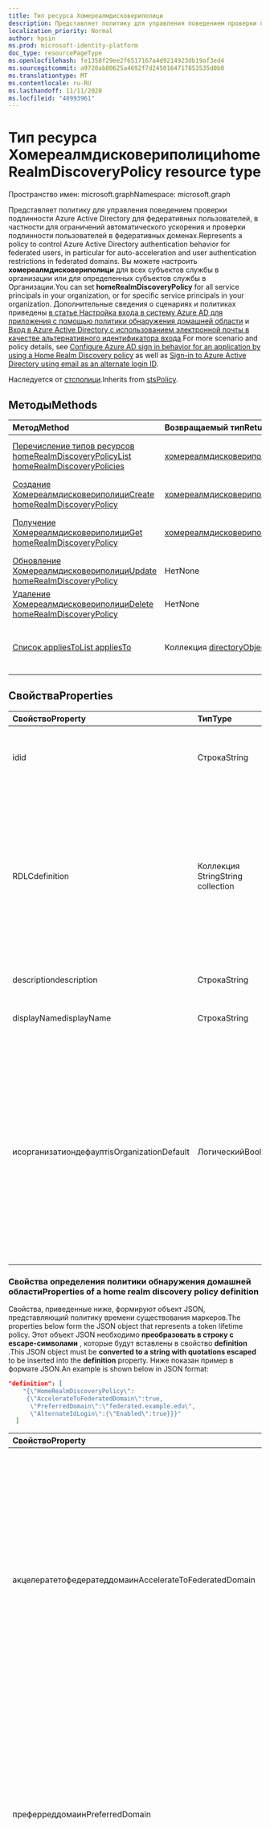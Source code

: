 ```yaml
---
title: Тип ресурса Хомереалмдисковериполици
description: Представляет политику для управления поведением проверки подлинности Azure Active Directory для федеративных пользователей.
localization_priority: Normal
author: hpsin
ms.prod: microsoft-identity-platform
doc_type: resourcePageType
ms.openlocfilehash: fe1358f29ee2f6517167a4d9214923db19af3ed4
ms.sourcegitcommit: a9720ab80625a4692f7d2450164717853535d0b0
ms.translationtype: MT
ms.contentlocale: ru-RU
ms.lasthandoff: 11/11/2020
ms.locfileid: "48993961"
---
```

# <a name="homerealmdiscoverypolicy-resource-type"></a><span data-ttu-id="82ca6-103">Тип ресурса Хомереалмдисковериполици</span><span class="sxs-lookup"><span data-stu-id="82ca6-103">homeRealmDiscoveryPolicy resource type</span></span>

<span data-ttu-id="82ca6-104">Пространство имен: microsoft.graph</span><span class="sxs-lookup"><span data-stu-id="82ca6-104">Namespace: microsoft.graph</span></span>

<span data-ttu-id="82ca6-105">Представляет политику для управления поведением проверки подлинности Azure Active Directory для федеративных пользователей, в частности для ограничений автоматического ускорения и проверки подлинности пользователей в федеративных доменах.</span><span class="sxs-lookup"><span data-stu-id="82ca6-105">Represents a policy to control Azure Active Directory authentication behavior for federated users, in particular for auto-acceleration and user authentication restrictions in federated domains.</span></span> <span data-ttu-id="82ca6-106">Вы можете настроить **хомереалмдисковериполици** для всех субъектов службы в организации или для определенных субъектов службы в Организации.</span><span class="sxs-lookup"><span data-stu-id="82ca6-106">You can set **homeRealmDiscoveryPolicy** for all service principals in your organization, or for specific service principals in your organization.</span></span> <span data-ttu-id="82ca6-107">Дополнительные сведения о сценариях и политиках приведены [в статье Настройка входа в систему Azure AD для приложения с помощью политики обнаружения домашней области](/azure/active-directory/manage-apps/configure-authentication-for-federated-users-portal) и [Вход в Azure Active Directory с использованием электронной почты в качестве альтернативного идентификатора входа](/azure/active-directory/authentication/howto-authentication-use-email-signin).</span><span class="sxs-lookup"><span data-stu-id="82ca6-107">For more scenario and policy details, see [Configure Azure AD sign in behavior for an application by using a Home Realm Discovery policy](/azure/active-directory/manage-apps/configure-authentication-for-federated-users-portal) as well as [Sign-in to Azure Active Directory using email as an alternate login ID](/azure/active-directory/authentication/howto-authentication-use-email-signin).</span></span>

<span data-ttu-id="82ca6-108">Наследуется от [стсполици](stsPolicy.md).</span><span class="sxs-lookup"><span data-stu-id="82ca6-108">Inherits from [stsPolicy](stsPolicy.md).</span></span>

## <a name="methods"></a><span data-ttu-id="82ca6-109">Методы</span><span class="sxs-lookup"><span data-stu-id="82ca6-109">Methods</span></span>

| <span data-ttu-id="82ca6-110">Метод</span><span class="sxs-lookup"><span data-stu-id="82ca6-110">Method</span></span>       | <span data-ttu-id="82ca6-111">Возвращаемый тип</span><span class="sxs-lookup"><span data-stu-id="82ca6-111">Return Type</span></span> | <span data-ttu-id="82ca6-112">Описание</span><span class="sxs-lookup"><span data-stu-id="82ca6-112">Description</span></span> |
|:-------------|:------------|:------------|
| [<span data-ttu-id="82ca6-113">Перечисление типов ресурсов homeRealmDiscoveryPolicy</span><span class="sxs-lookup"><span data-stu-id="82ca6-113">List homeRealmDiscoveryPolicies</span></span>](../api/homerealmdiscoverypolicy-list.md) | [<span data-ttu-id="82ca6-114">хомереалмдисковериполици</span><span class="sxs-lookup"><span data-stu-id="82ca6-114">homeRealmDiscoveryPolicy</span></span>](homerealmdiscoverypolicy.md) | <span data-ttu-id="82ca6-115">Чтение свойств и связей объектов ХомереалмдисковериполиЦиес.</span><span class="sxs-lookup"><span data-stu-id="82ca6-115">Read properties and relationships of homeRealmDiscoveryPolicies objects.</span></span> |
| [<span data-ttu-id="82ca6-116">Создание Хомереалмдисковериполици</span><span class="sxs-lookup"><span data-stu-id="82ca6-116">Create homeRealmDiscoveryPolicy</span></span>](../api/homerealmdiscoverypolicy-post-homerealmdiscoverypolicies.md) | [<span data-ttu-id="82ca6-117">хомереалмдисковериполици</span><span class="sxs-lookup"><span data-stu-id="82ca6-117">homeRealmDiscoveryPolicy</span></span>](homerealmdiscoverypolicy.md) | <span data-ttu-id="82ca6-118">Создание объекта Хомереалмдисковериполици.</span><span class="sxs-lookup"><span data-stu-id="82ca6-118">Create a homeRealmDiscoveryPolicy object.</span></span> |
| [<span data-ttu-id="82ca6-119">Получение Хомереалмдисковериполици</span><span class="sxs-lookup"><span data-stu-id="82ca6-119">Get homeRealmDiscoveryPolicy</span></span>](../api/homerealmdiscoverypolicy-get.md) | [<span data-ttu-id="82ca6-120">хомереалмдисковериполици</span><span class="sxs-lookup"><span data-stu-id="82ca6-120">homeRealmDiscoveryPolicy</span></span>](homerealmdiscoverypolicy.md) | <span data-ttu-id="82ca6-121">Чтение свойств и связей объекта Хомереалмдисковериполици.</span><span class="sxs-lookup"><span data-stu-id="82ca6-121">Read properties and relationships of a homeRealmDiscoveryPolicy object.</span></span> |
| [<span data-ttu-id="82ca6-122">Обновление Хомереалмдисковериполици</span><span class="sxs-lookup"><span data-stu-id="82ca6-122">Update homeRealmDiscoveryPolicy</span></span>](../api/homerealmdiscoverypolicy-update.md) | <span data-ttu-id="82ca6-123">Нет</span><span class="sxs-lookup"><span data-stu-id="82ca6-123">None</span></span> | <span data-ttu-id="82ca6-124">Обновление объекта Хомереалмдисковериполици.</span><span class="sxs-lookup"><span data-stu-id="82ca6-124">Update a homeRealmDiscoveryPolicy object.</span></span> |
| [<span data-ttu-id="82ca6-125">Удаление Хомереалмдисковериполици</span><span class="sxs-lookup"><span data-stu-id="82ca6-125">Delete homeRealmDiscoveryPolicy</span></span>](../api/homerealmdiscoverypolicy-delete.md) | <span data-ttu-id="82ca6-126">Нет</span><span class="sxs-lookup"><span data-stu-id="82ca6-126">None</span></span> | <span data-ttu-id="82ca6-127">Удаление объекта Хомереалмдисковериполици.</span><span class="sxs-lookup"><span data-stu-id="82ca6-127">Delete a homeRealmDiscoveryPolicy object.</span></span> |
| [<span data-ttu-id="82ca6-128">Список appliesTo</span><span class="sxs-lookup"><span data-stu-id="82ca6-128">List appliesTo</span></span>](../api/homerealmdiscoverypolicy-list-appliesto.md) | <span data-ttu-id="82ca6-129">Коллекция [directoryObject](directoryobject.md)</span><span class="sxs-lookup"><span data-stu-id="82ca6-129">[directoryObject](directoryobject.md) collection</span></span> | <span data-ttu-id="82ca6-130">Получение списка Директорйобжектс, к которым применена эта политика.</span><span class="sxs-lookup"><span data-stu-id="82ca6-130">Get the list of directoryObjects that this policy has been applied to.</span></span> |

## <a name="properties"></a><span data-ttu-id="82ca6-131">Свойства</span><span class="sxs-lookup"><span data-stu-id="82ca6-131">Properties</span></span>

| <span data-ttu-id="82ca6-132">Свойство</span><span class="sxs-lookup"><span data-stu-id="82ca6-132">Property</span></span>     | <span data-ttu-id="82ca6-133">Тип</span><span class="sxs-lookup"><span data-stu-id="82ca6-133">Type</span></span>        | <span data-ttu-id="82ca6-134">Описание</span><span class="sxs-lookup"><span data-stu-id="82ca6-134">Description</span></span> |
|:-------------|:------------|:------------|
|<span data-ttu-id="82ca6-135">id</span><span class="sxs-lookup"><span data-stu-id="82ca6-135">id</span></span>|<span data-ttu-id="82ca6-136">Строка</span><span class="sxs-lookup"><span data-stu-id="82ca6-136">String</span></span>| <span data-ttu-id="82ca6-137">Уникальный идентификатор для этой политики.</span><span class="sxs-lookup"><span data-stu-id="82ca6-137">Unique identifier for this policy.</span></span> <span data-ttu-id="82ca6-138">Только для чтения.</span><span class="sxs-lookup"><span data-stu-id="82ca6-138">Read-only.</span></span>|
|<span data-ttu-id="82ca6-139">RDLC</span><span class="sxs-lookup"><span data-stu-id="82ca6-139">definition</span></span>|<span data-ttu-id="82ca6-140">Коллекция String</span><span class="sxs-lookup"><span data-stu-id="82ca6-140">String collection</span></span>| <span data-ttu-id="82ca6-141">Коллекция String, содержащая строку JSON, определяющую правила и параметры для этой политики.</span><span class="sxs-lookup"><span data-stu-id="82ca6-141">A string collection containing a JSON string that defines the rules and settings for this policy.</span></span> <span data-ttu-id="82ca6-142">Ниже приведены дополнительные сведения о схеме JSON для этого свойства.</span><span class="sxs-lookup"><span data-stu-id="82ca6-142">See below for more details about the JSON schema for this property.</span></span> <span data-ttu-id="82ca6-143">Обязательный.</span><span class="sxs-lookup"><span data-stu-id="82ca6-143">Required.</span></span>|
|<span data-ttu-id="82ca6-144">description</span><span class="sxs-lookup"><span data-stu-id="82ca6-144">description</span></span>|<span data-ttu-id="82ca6-145">Строка</span><span class="sxs-lookup"><span data-stu-id="82ca6-145">String</span></span>| <span data-ttu-id="82ca6-146">Описание для этой политики.</span><span class="sxs-lookup"><span data-stu-id="82ca6-146">Description for this policy.</span></span>|
|<span data-ttu-id="82ca6-147">displayName</span><span class="sxs-lookup"><span data-stu-id="82ca6-147">displayName</span></span>|<span data-ttu-id="82ca6-148">Строка</span><span class="sxs-lookup"><span data-stu-id="82ca6-148">String</span></span>| <span data-ttu-id="82ca6-149">Отображаемое имя для этой политики.</span><span class="sxs-lookup"><span data-stu-id="82ca6-149">Display name for this policy.</span></span> <span data-ttu-id="82ca6-150">Обязательный.</span><span class="sxs-lookup"><span data-stu-id="82ca6-150">Required.</span></span>|
|<span data-ttu-id="82ca6-151">исорганизатиондефаулт</span><span class="sxs-lookup"><span data-stu-id="82ca6-151">isOrganizationDefault</span></span>|<span data-ttu-id="82ca6-152">Логический</span><span class="sxs-lookup"><span data-stu-id="82ca6-152">Boolean</span></span>|<span data-ttu-id="82ca6-153">Если задано значение true, активируется эта политика.</span><span class="sxs-lookup"><span data-stu-id="82ca6-153">If set to true, activates this policy.</span></span> <span data-ttu-id="82ca6-154">Для одного и того же типа политики может быть задано несколько политик, но только одна из них может быть активирована в качестве организации по умолчанию.</span><span class="sxs-lookup"><span data-stu-id="82ca6-154">There can be many policies for the same policy type, but only one can be activated as the organization default.</span></span> <span data-ttu-id="82ca6-155">Необязательное значение по умолчанию — false.</span><span class="sxs-lookup"><span data-stu-id="82ca6-155">Optional, default value is false.</span></span>|


### <a name="properties-of-a-home-realm-discovery-policy-definition"></a><span data-ttu-id="82ca6-156">Свойства определения политики обнаружения домашней области</span><span class="sxs-lookup"><span data-stu-id="82ca6-156">Properties of a home realm discovery policy definition</span></span>
<span data-ttu-id="82ca6-157">Свойства, приведенные ниже, формируют объект JSON, представляющий политику времени существования маркеров.</span><span class="sxs-lookup"><span data-stu-id="82ca6-157">The properties below form the JSON object that represents a token lifetime policy.</span></span> <span data-ttu-id="82ca6-158">Этот объект JSON необходимо **преобразовать в строку с escape-символами** , которые будут вставлены в свойство **definition** .</span><span class="sxs-lookup"><span data-stu-id="82ca6-158">This JSON object must be **converted to a string with quotations escaped** to be inserted into the **definition** property.</span></span> <span data-ttu-id="82ca6-159">Ниже показан пример в формате JSON.</span><span class="sxs-lookup"><span data-stu-id="82ca6-159">An example is shown below in JSON format:</span></span>

<!-- {
  "blockType": "ignored"
}-->
``` json
"definition": [
    "{\"HomeRealmDiscoveryPolicy\":
     {\"AccelerateToFederatedDomain\":true,
      \"PreferredDomain\":\"federated.example.edu\",
      \"AlternateIdLogin\":{\"Enabled\":true}}}"
  ]
```

| <span data-ttu-id="82ca6-160">Свойство</span><span class="sxs-lookup"><span data-stu-id="82ca6-160">Property</span></span>     | <span data-ttu-id="82ca6-161">Тип</span><span class="sxs-lookup"><span data-stu-id="82ca6-161">Type</span></span>   |<span data-ttu-id="82ca6-162">Описание</span><span class="sxs-lookup"><span data-stu-id="82ca6-162">Description</span></span>| 
|:---------------|:--------|:----------|
|<span data-ttu-id="82ca6-163">акцелератетофедератеддомаин</span><span class="sxs-lookup"><span data-stu-id="82ca6-163">AccelerateToFederatedDomain</span></span>|<span data-ttu-id="82ca6-164">Логический</span><span class="sxs-lookup"><span data-stu-id="82ca6-164">Boolean</span></span>| <span data-ttu-id="82ca6-165">Задано значение `true` для автоускорения (обход поиска домашних областей).</span><span class="sxs-lookup"><span data-stu-id="82ca6-165">Set to `true` for auto-acceleration (bypass home realm discovery).</span></span> <span data-ttu-id="82ca6-166">Если `true` в клиенте есть только один проверенный и федеративный домен, то пользователи будут передаваться непосредственно поставщику федеративного удостоверения (например, ADFS) для входа.</span><span class="sxs-lookup"><span data-stu-id="82ca6-166">If `true` and there is only one verified and federated domain in the tenant, then users will be taken straight to the federated identity provider (such as ADFS) for sign in.</span></span> <span data-ttu-id="82ca6-167">Если `true` в клиенте имеется несколько проверенных доменов, необходимо указать **преферреддомаин** .</span><span class="sxs-lookup"><span data-stu-id="82ca6-167">If `true` and there is more than one verified domain in the tenant, **PreferredDomain** must be specified.</span></span> <span data-ttu-id="82ca6-168">Необязательный атрибут.</span><span class="sxs-lookup"><span data-stu-id="82ca6-168">Optional.</span></span>|
|<span data-ttu-id="82ca6-169">преферреддомаин</span><span class="sxs-lookup"><span data-stu-id="82ca6-169">PreferredDomain</span></span>|<span data-ttu-id="82ca6-170">Строка</span><span class="sxs-lookup"><span data-stu-id="82ca6-170">String</span></span>| <span data-ttu-id="82ca6-171">Указывает домен для ускорения входа в систему.</span><span class="sxs-lookup"><span data-stu-id="82ca6-171">Specifies a domain to accelerate sign-in to.</span></span> <span data-ttu-id="82ca6-172">Его можно опустить, если у клиента только один федеративный домен.</span><span class="sxs-lookup"><span data-stu-id="82ca6-172">It can be omitted if the tenant has only one federated domain.</span></span> <span data-ttu-id="82ca6-173">Если он не указан и существует несколько проверенных федеративных доменов, эта политика не оказывает никакого действия.</span><span class="sxs-lookup"><span data-stu-id="82ca6-173">If it is omitted, and there is more than one verified federated domain, this policy has no effect.</span></span> <span data-ttu-id="82ca6-174">Обязательный, если **акцелератетофедератеддомаин** — `true` .</span><span class="sxs-lookup"><span data-stu-id="82ca6-174">Required if **AccelerateToFederatedDomain** is `true`.</span></span>|
|<span data-ttu-id="82ca6-175">алловклаудпассвордвалидатион</span><span class="sxs-lookup"><span data-stu-id="82ca6-175">AllowCloudPasswordValidation</span></span>|<span data-ttu-id="82ca6-176">Логический</span><span class="sxs-lookup"><span data-stu-id="82ca6-176">Boolean</span></span>| <span data-ttu-id="82ca6-177">Чтобы `true` разрешить приложению выполнять проверку подлинности федеративного пользователя, указав учетные данные имени пользователя и пароля непосредственно в конечной точке маркера Azure Active Directory.</span><span class="sxs-lookup"><span data-stu-id="82ca6-177">Set to `true` to allow an application to authenticate a federated user by presenting username/password credentials directly to the Azure Active Directory token endpoint.</span></span> <span data-ttu-id="82ca6-178">Работает, только если включена синхронизация хэша паролей.</span><span class="sxs-lookup"><span data-stu-id="82ca6-178">Only works if Password Hash Sync is enabled.</span></span> <span data-ttu-id="82ca6-179">Необязательный атрибут.</span><span class="sxs-lookup"><span data-stu-id="82ca6-179">Optional.</span></span>|
|<span data-ttu-id="82ca6-180">алтернатеидлогин</span><span class="sxs-lookup"><span data-stu-id="82ca6-180">AlternateIdLogin</span></span>| <span data-ttu-id="82ca6-181">Json</span><span class="sxs-lookup"><span data-stu-id="82ca6-181">Json</span></span> |<span data-ttu-id="82ca6-182">Задайте значение {"Enabled": true}, чтобы разрешить вход Azure AD с использованием электронной почты в качестве [альтернативного идентификатора входа](/azure/active-directory/authentication/howto-authentication-use-email-signin).</span><span class="sxs-lookup"><span data-stu-id="82ca6-182">Set to {"Enabled": true} to allow Azure AD sign-in using email as [an alternate login ID](/azure/active-directory/authentication/howto-authentication-use-email-signin).</span></span> <span data-ttu-id="82ca6-183">Работает, только если для **исорганизатиондефаулт** задано значение `true` .</span><span class="sxs-lookup"><span data-stu-id="82ca6-183">Only works when **IsOrganizationDefault** is set to `true`.</span></span> <span data-ttu-id="82ca6-184">Необязательный атрибут.</span><span class="sxs-lookup"><span data-stu-id="82ca6-184">Optional.</span></span>|

## <a name="relationships"></a><span data-ttu-id="82ca6-185">Связи</span><span class="sxs-lookup"><span data-stu-id="82ca6-185">Relationships</span></span>

| <span data-ttu-id="82ca6-186">Связь</span><span class="sxs-lookup"><span data-stu-id="82ca6-186">Relationship</span></span> | <span data-ttu-id="82ca6-187">Тип</span><span class="sxs-lookup"><span data-stu-id="82ca6-187">Type</span></span>        | <span data-ttu-id="82ca6-188">Описание</span><span class="sxs-lookup"><span data-stu-id="82ca6-188">Description</span></span> |
|:-------------|:------------|:------------|
|<span data-ttu-id="82ca6-189">Тег</span><span class="sxs-lookup"><span data-stu-id="82ca6-189">appliesTo</span></span>|<span data-ttu-id="82ca6-190">Коллекция [directoryObject](directoryobject.md)</span><span class="sxs-lookup"><span data-stu-id="82ca6-190">[directoryObject](directoryobject.md) collection</span></span>| <span data-ttu-id="82ca6-191">Коллекция [directoryObject](directoryObject.md) , к которой применена эта политика.</span><span class="sxs-lookup"><span data-stu-id="82ca6-191">The [directoryObject](directoryObject.md) collection that this policy has been applied to.</span></span> <span data-ttu-id="82ca6-192">Только для чтения.</span><span class="sxs-lookup"><span data-stu-id="82ca6-192">Read-only.</span></span>|

## <a name="json-representation"></a><span data-ttu-id="82ca6-193">Представление JSON</span><span class="sxs-lookup"><span data-stu-id="82ca6-193">JSON representation</span></span>

<span data-ttu-id="82ca6-194">Ниже указано представление ресурса в формате JSON.</span><span class="sxs-lookup"><span data-stu-id="82ca6-194">The following is a JSON representation of the resource.</span></span>

<!-- {
  "blockType": "resource",
  "optionalProperties": [

  ],
  "@odata.type": "microsoft.graph.homeRealmDiscoveryPolicy",
  "baseType": "",
  "keyProperty": "id"
}-->

```json
{
  "definition": ["String"],
  "description": "String",
  "displayName": "String",
  "id": "String (identifier)",
  "isOrganizationDefault": true
}
```

<!-- uuid: 16cd6b66-4b1a-43a1-adaf-3a886856ed98
2019-02-04 14:57:30 UTC -->
<!-- {
  "type": "#page.annotation",
  "description": "homeRealmDiscoveryPolicy resource",
  "keywords": "",
  "section": "documentation",
  "tocPath": ""
}-->
